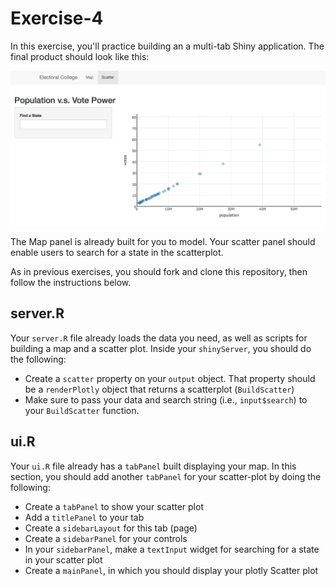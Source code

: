 # Exercise-4
In this exercise, you'll practice building an a multi-tab Shiny application. The final product should look like this:

![scatter plot in shiny app](imgs/scatter.png)

The Map panel is already built for you to model. Your scatter panel should enable users to search for a state in the scatterplot.

As in previous exercises, you should fork and clone this repository, then follow the instructions below.

## server.R
Your `server.R` file already loads the data you need, as well as scripts for building a map and a scatter plot. Inside your `shinyServer`, you should do the following:

- Create a `scatter` property on your `output` object. That property should be a `renderPlotly` object that returns a scatterplot (`BuildScatter`)
- Make sure to pass your data and search string (i.e., `input$search`) to your `BuildScatter` function.

## ui.R
Your `ui.R` file already has a `tabPanel` built displaying your map. In this section, you should add another `tabPanel` for your scatter-plot by doing the following:

- Create a `tabPanel` to show your scatter plot
- Add a `titlePanel` to your tab
- Create a `sidebarLayout` for this tab (page)
- Create a `sidebarPanel` for your controls
- In your `sidebarPanel`, make a `textInput` widget for searching for a state in your scatter plot
- Create a `mainPanel`, in which you should display your plotly Scatter plot
